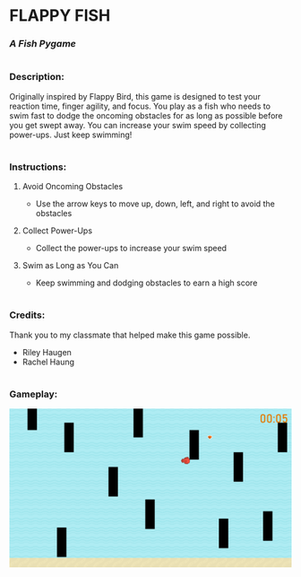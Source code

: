 # FLAPPY FISH
### *A Fish Pygame*
#
### Description:
Originally inspired by Flappy Bird, this game is designed to test
your reaction time, finger agility, and focus. You play as a fish
who needs to swim fast to dodge the oncoming obstacles for as long
as possible before you get swept away. You can increase your
swim speed by collecting power-ups. Just keep swimming!
#
### Instructions:
1) Avoid Oncoming Obstacles
   - Use the arrow keys to move up, down, left, and right to avoid the
   obstacles

2) Collect Power-Ups
    - Collect the power-ups to increase your swim speed

3) Swim as Long as You Can
    - Keep swimming and dodging obstacles to earn a high score
#
### Credits:
Thank you to my classmate that helped make this game possible.
- Riley Haugen
- Rachel Haung
#
### Gameplay:
!["screenshot"](images/gameplay.png)
